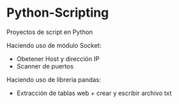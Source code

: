 # Python-Scripting
Proyectos de script en Python 

Haciendo uso de módulo Socket:

- Obetener Host y dirección IP
- Scanner de puertos

Haciendo uso de libreria pandas: 
- Extracción de tablas web + crear y escribir archivo txt
